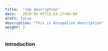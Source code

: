```yaml
---
title:  "Job description"
date:   2020-08-05T15:53:27+06:00
draft: false
description: "This is Occupation description"
weight: 3
---
```


### Introduction